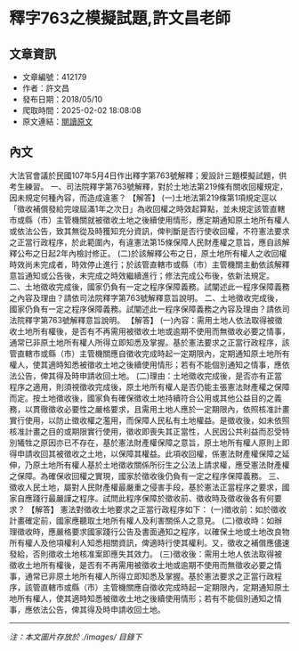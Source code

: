 # 釋字763之模擬試題,許文昌老師

## 文章資訊
- 文章編號：412179
- 作者：許文昌
- 發布日期：2018/05/10
- 爬取時間：2025-02-02 18:08:08
- 原文連結：[閱讀原文](https://real-estate.get.com.tw/Columns/detail.aspx?no=412179)

## 內文
大法官會議於民國107年5月4日作出釋字第763號解釋；爰設計三題模擬試題，供考生練習。
一、司法院釋字第763號解釋，對於土地法第219條有關收回權規定，因未規定何種內容，而造成違憲？
【解答】
(一)土地法第219條第1項規定逕以「徵收補償發給完竣屆滿1年之次日」為收回權之時效起算點，並未規定該管直轄市或縣（市）主管機關就被徵收土地之後續使用情形，應定期通知原土地所有權人或依法公告，致其無從及時獲知充分資訊，俾判斷是否行使收回權，不符憲法要求之正當行政程序，於此範圍內，有違憲法第15條保障人民財產權之意旨，應自該解釋公布之日起2年內檢討修正。
(二)於該解釋公布之日，原土地所有權人之收回權時效尚未完成者，時效停止進行；於該管直轄市或縣（市）主管機關主動依該解釋意旨通知或公告後，未完成之時效繼續進行；修法完成公布後，依新法規定。
二、土地徵收完成後，國家仍負有一定之程序保障義務。試闡述此一程序保障義務之內容及理由？請依司法院釋字第763號解釋意旨說明。
二、土地徵收完成後，國家仍負有一定之程序保障義務。試闡述此一程序保障義務之內容及理由？請依司法院釋字第763號解釋意旨說明。
【解答】
(一)內容：需用土地人依法取得被徵收土地所有權後，是否有不再需用被徵收土地或逾期不使用而無徵收必要之情事，通常已非原土地所有權人所得立即知悉及掌握。基於憲法要求之正當行政程序，該管直轄市或縣（市）主管機關應自徵收完成時起一定期限內，定期通知原土地所有權人，使其適時知悉被徵收土地之後續使用情形；若有不能個別通知之情事，應依法公告，俾其得及時申請收回土地。
(二)理由：土地徵收完成後，是否亦有正當程序之適用，則須視徵收完成後，原土地所有權人是否仍能主張憲法財產權之保障而定。按土地徵收後，國家負有確保徵收土地持續符合公用或其他公益目的之義務，以貫徹徵收必要性之嚴格要求，且需用土地人應於一定期限內，依照核准計畫實行使用，以防止徵收權之濫用，而保障人民私有土地權益。是徵收後，如未依照核准計畫之目的或期限實行使用，徵收即喪失其正當性，人民因公共利益而忍受特別犧牲之原因亦已不存在，基於憲法財產權保障之意旨，原土地所有權人原則上即得申請收回其被徵收之土地，以保障其權益。此項收回權，係憲法財產權保障之延伸，乃原土地所有權人基於土地徵收關係所衍生之公法上請求權，應受憲法財產權之保障。為確保收回權之實現，國家於徵收後仍負有一定之程序保障義務。
三、徵收人民土地，屬對人民財產權最嚴重之侵害手段，基於憲法正當程序之要求，國家自應踐行最嚴謹之程序。試問此程序保障於徵收前、徵收時及徵收後各有何要求？
【解答】
憲法對徵收土地要求之正當行政程序如下：
(一)徵收前：如於徵收計畫確定前，國家應聽取土地所有權人及利害關係人之意見。
(二)徵收時：如辦理徵收時，應嚴格要求國家踐行公告及書面通知之程序，以確保土地或土地改良物所有權人及他項權利人知悉相關資訊，俾適時行使其權利。又，徵收之補償應儘速發給，否則徵收土地核准案即應失其效力。
(三)徵收後：需用土地人依法取得被徵收土地所有權後，是否有不再需用被徵收土地或逾期不使用而無徵收必要之情事，通常已非原土地所有權人所得立即知悉及掌握。基於憲法要求之正當行政程序，該管直轄市或縣（市）主管機關應自徵收完成時起一定期限內，定期通知原土地所有權人，使其適時知悉被徵收土地之後續使用情形；若有不能個別通知之情事，應依法公告，俾其得及時申請收回土地。

---
*注：本文圖片存放於 ./images/ 目錄下*
